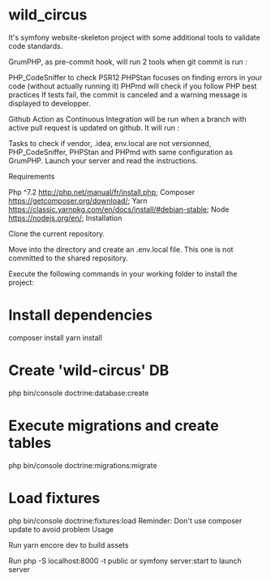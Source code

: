 # wild_circus
It's symfony website-skeleton project with some additional tools to validate code standards.

GrumPHP, as pre-commit hook, will run 2 tools when git commit is run :

PHP_CodeSniffer to check PSR12
PHPStan focuses on finding errors in your code (without actually running it)
PHPmd will check if you follow PHP best practices
If tests fail, the commit is canceled and a warning message is displayed to developper.

Github Action as Continuous Integration will be run when a branch with active pull request is updated on github. It will run :

Tasks to check if vendor, .idea, env.local are not versionned,
PHP_CodeSniffer, PHPStan and PHPmd with same configuration as GrumPHP.
Launch your server and read the instructions.

Requirements

Php ^7.2 http://php.net/manual/fr/install.php;
Composer https://getcomposer.org/download/;
Yarn https://classic.yarnpkg.com/en/docs/install/#debian-stable;
Node https://nodejs.org/en/;
Installation

Clone the current repository.

Move into the directory and create an .env.local file. This one is not committed to the shared repository.

Execute the following commands in your working folder to install the project:

# Install dependencies
composer install
yarn install

# Create 'wild-circus' DB
php bin/console doctrine:database:create

# Execute migrations and create tables
php bin/console doctrine:migrations:migrate

# Load fixtures
php bin/console doctrine:fixtures:load
Reminder: Don't use composer update to avoid problem
Usage

Run yarn encore dev to build assets

Run php -S localhost:8000 -t public or symfony server:start to launch server

